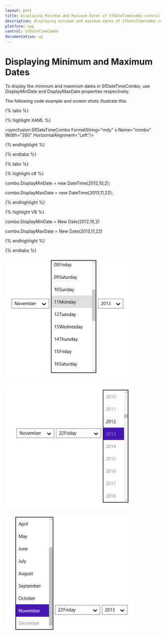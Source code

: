 ```yaml
---
layout: post
title: Displaying Minimum and Maximum Dates of SfDateTimeCombo control for UWP
description: displaying minimum and maximum dates of SfDateTimeCombo control for UWP
platform: uwp
control: SfDateTimeCombo
documentation: ug
---
```


# Displaying Minimum and Maximum Dates

To display the minimum and maximum dates in SfDateTimeCombo, use DisplayMinDate and DisplayMaxDate properties respectively.

The following code example and screen shots illustrate this.

{% tabs %}

{% highlight XAML %}

<Grid Background="{StaticResource ApplicationPageBackgroundThemeBrush}">

<syncfusion:SfDateTimeCombo FormatString="mdy" x:Name="combo" Width="350" HorizontalAlignment="Left"/>   

</Grid> 

{% endhighlight %}

{% endtabs %}

{% tabs %}

{% highlight c# %}

combo.DisplayMinDate = new DateTime(2012,10,2);

combo.DisplayMaxDate = new DateTime(2013,11,22);

{% endhighlight %}

{% highlight VB %}

combo.DisplayMinDate = New Date(2012,10,2)

combo.DisplayMaxDate = New Date(2013,11,22)

{% endhighlight %}

{% endtabs %}

![](Displaying-Minimum-and-Maximum-Dates_images/Displaying-Minimum-and-Maximum-Dates_img1.png)

![](Displaying-Minimum-and-Maximum-Dates_images/Displaying-Minimum-and-Maximum-Dates_img2.png)

![](Displaying-Minimum-and-Maximum-Dates_images/Displaying-Minimum-and-Maximum-Dates_img3.png)